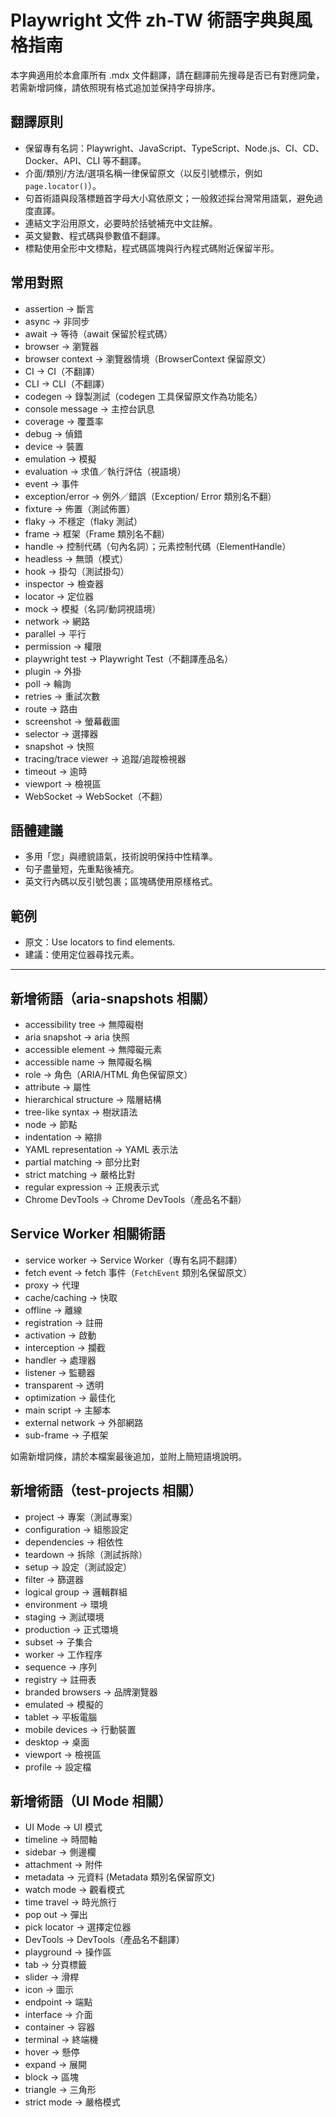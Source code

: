 # Playwright 文件 zh-TW 術語字典與風格指南

本字典適用於本倉庫所有 .mdx 文件翻譯，請在翻譯前先搜尋是否已有對應詞彙，若需新增詞條，請依照現有格式追加並保持字母排序。

## 翻譯原則
- 保留專有名詞：Playwright、JavaScript、TypeScript、Node.js、CI、CD、Docker、API、CLI 等不翻譯。
- 介面/類別/方法/選項名稱一律保留原文（以反引號標示，例如 `page.locator()`）。
- 句首術語與段落標題首字母大小寫依原文；一般敘述採台灣常用語氣，避免過度直譯。
- 連結文字沿用原文，必要時於括號補充中文註解。
- 英文變數、程式碼與參數值不翻譯。
- 標點使用全形中文標點，程式碼區塊與行內程式碼附近保留半形。

## 常用對照
- assertion → 斷言
- async → 非同步
- await → 等待（await 保留於程式碼）
- browser → 瀏覽器
- browser context → 瀏覽器情境（BrowserContext 保留原文）
- CI → CI（不翻譯）
- CLI → CLI（不翻譯）
- codegen → 錄製測試（codegen 工具保留原文作為功能名）
- console message → 主控台訊息
- coverage → 覆蓋率
- debug → 偵錯
- device → 裝置
- emulation → 模擬
- evaluation → 求值／執行評估（視語境）
- event → 事件
- exception/error → 例外／錯誤（Exception/ Error 類別名不翻）
- fixture → 佈置（測試佈置）
- flaky → 不穩定（flaky 測試）
- frame → 框架（Frame 類別名不翻）
- handle → 控制代碼（句內名詞）；元素控制代碼（ElementHandle）
- headless → 無頭（模式）
- hook → 掛勾（測試掛勾）
- inspector → 檢查器
- locator → 定位器
- mock → 模擬（名詞/動詞視語境）
- network → 網路
- parallel → 平行
- permission → 權限
- playwright test → Playwright Test（不翻譯產品名）
- plugin → 外掛
- poll → 輪詢
- retries → 重試次數
- route → 路由
- screenshot → 螢幕截圖
- selector → 選擇器
- snapshot → 快照
- tracing/trace viewer → 追蹤/追蹤檢視器
- timeout → 逾時
- viewport → 檢視區
- WebSocket → WebSocket（不翻）

## 語體建議
- 多用「您」與禮貌語氣，技術說明保持中性精準。
- 句子盡量短，先重點後補充。
- 英文行內碼以反引號包裹；區塊碼使用原樣格式。

## 範例
- 原文：Use locators to find elements.
- 建議：使用定位器尋找元素。

---

## 新增術語（aria-snapshots 相關）
- accessibility tree → 無障礙樹
- aria snapshot → aria 快照
- accessible element → 無障礙元素
- accessible name → 無障礙名稱
- role → 角色（ARIA/HTML 角色保留原文）
- attribute → 屬性
- hierarchical structure → 階層結構
- tree-like syntax → 樹狀語法
- node → 節點
- indentation → 縮排
- YAML representation → YAML 表示法
- partial matching → 部分比對
- strict matching → 嚴格比對
- regular expression → 正規表示式
- Chrome DevTools → Chrome DevTools（產品名不翻）

## Service Worker 相關術語
- service worker → Service Worker（專有名詞不翻譯）
- fetch event → fetch 事件（`FetchEvent` 類別名保留原文）
- proxy → 代理
- cache/caching → 快取
- offline → 離線
- registration → 註冊
- activation → 啟動
- interception → 攔截
- handler → 處理器
- listener → 監聽器
- transparent → 透明
- optimization → 最佳化
- main script → 主腳本
- external network → 外部網路
- sub-frame → 子框架

如需新增詞條，請於本檔案最後追加，並附上簡短語境說明。

## 新增術語（test-projects 相關）
- project → 專案（測試專案）
- configuration → 組態設定
- dependencies → 相依性
- teardown → 拆除（測試拆除）
- setup → 設定（測試設定）
- filter → 篩選器
- logical group → 邏輯群組
- environment → 環境
- staging → 測試環境
- production → 正式環境
- subset → 子集合
- worker → 工作程序
- sequence → 序列
- registry → 註冊表
- branded browsers → 品牌瀏覽器
- emulated → 模擬的
- tablet → 平板電腦
- mobile devices → 行動裝置
- desktop → 桌面
- viewport → 檢視區
- profile → 設定檔

## 新增術語（UI Mode 相關）
- UI Mode → UI 模式
- timeline → 時間軸
- sidebar → 側邊欄
- attachment → 附件
- metadata → 元資料 (Metadata 類別名保留原文)
- watch mode → 觀看模式
- time travel → 時光旅行
- pop out → 彈出
- pick locator → 選擇定位器
- DevTools → DevTools（產品名不翻譯）
- playground → 操作區
- tab → 分頁標籤
- slider → 滑桿
- icon → 圖示
- endpoint → 端點
- interface → 介面
- container → 容器
- terminal → 終端機
- hover → 懸停
- expand → 展開
- block → 區塊
- triangle → 三角形
- strict mode → 嚴格模式
